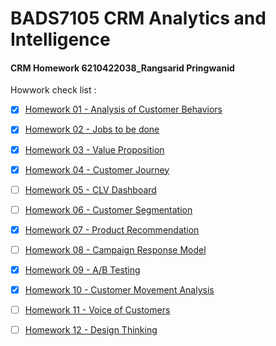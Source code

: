 # BADS7105 CRM Analytics and Intelligence 
#### CRM Homework 6210422038_Rangsarid Pringwanid

Howwork check list :

- [x] [Homework 01 - Analysis of Customer Behaviors](Homework%2001)
- [x] [Homework 02 - Jobs to be done](Homework%2002)
- [x] [Homework 03 - Value Proposition](Homework%2003)
- [x] [Homework 04 - Customer Journey](Homework%2004)
- [ ] [Homework 05 - CLV Dashboard](Homework%2005)
- [ ] [Homework 06 - Customer Segmentation](Homework%2006)
- [x] [Homework 07 - Product Recommendation](Homework%2007)
- [ ] [Homework 08 - Campaign Response Model](Homework%2008)
- [x] [Homework 09 - A/B Testing](Homework%2009)
- [x] [Homework 10 - Customer Movement Analysis](Homework%2010)
- [ ] [Homework 11 - Voice of Customers](Homework%2011)
- [ ] [Homework 12 - Design Thinking](Homework%2012)



